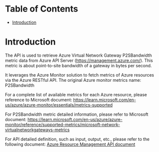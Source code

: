 # Table of Contents
- [Introduction](#introduction)


# Introduction <a name="introduction"></a>
The API is used to retrieve Azure Virtual Network Gateway P2SBandwidth metric data from Azure API Server (https://management.azure.com/). This metric is about point-to-site bandwidth of a gateway in bytes per second.



It leverages the Azure Monitor solution to fetch metrics of Azure resources via the Azure RESTful API. The original Azure monitor metrics name: P2SBandwidth



For a complete list of available metrics for each Azure resource, please reference to Microsoft document: https://learn.microsoft.com/en-us/azure/azure-monitor/essentials/metrics-supported 

For P2SBandwidth metric detailed information, please refer to Microsoft document: https://learn.microsoft.com/en-us/azure/azure-monitor/reference/supported-metrics/microsoft-network-virtualnetworkgateways-metrics

For API detailed definition, such as input, output, etc., please refer to the following document:
[Azure Resource Management API document](https://learn.microsoft.com/en-us/rest/api/monitor/metrics/list?view=rest-monitor-2023-10-01&tabs=HTTP)